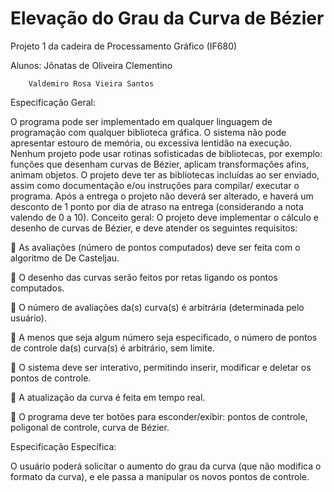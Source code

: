 # Elevação do Grau da Curva de Bézier

Projeto 1 da cadeira de Processamento Gráfico (IF680)

Alunos: Jônatas de Oliveira Clementino

        Valdemiro Rosa Vieira Santos

Especificação Geral:

O programa pode ser implementado em qualquer linguagem de programação
com qualquer biblioteca gráfica. O sistema não pode apresentar estouro de
memória, ou excessiva lentidão na execução. Nenhum projeto pode usar rotinas
sofisticadas de bibliotecas, por exemplo: funções que desenham curvas de Bézier,
aplicam transformações afins, animam objetos. O projeto deve ter as bibliotecas
incluídas ao ser enviado, assim como documentação e/ou instruções para compilar/
executar o programa. Após a entrega o projeto não deverá ser alterado,
e haverá um desconto de 1 ponto por dia de atraso na entrega (considerando a
nota valendo de 0 a 10).
Conceito geral: O projeto deve implementar o cálculo e desenho de curvas
de Bézier, e deve atender os seguintes requisitos:

 As avaliações (número de pontos computados) deve ser feita com o algoritmo
de De Casteljau.

 O desenho das curvas serão feitos por retas ligando os pontos computados.

 O número de avaliações da(s) curva(s) é arbitrária (determinada pelo usuário).

 A menos que seja algum número seja especificado, o número de pontos de
controle da(s) curva(s) é arbitrário, sem limite.

 O sistema deve ser interativo, permitindo inserir, modificar e deletar os
pontos de controle.

 A atualização da curva é feita em tempo real.

 O programa deve ter botões para esconder/exibir: pontos de controle,
poligonal de controle, curva de Bézier.


Especificação Específica:

O usuário poderá solicitar o aumento do grau da curva (que não modifica o
formato da curva), e ele passa a manipular os novos pontos de controle.
